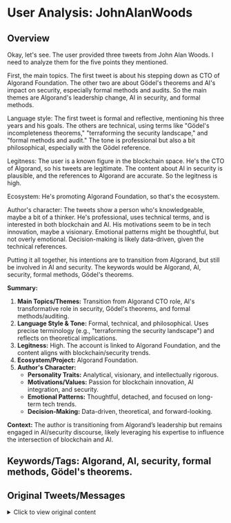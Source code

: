 # User Analysis: JohnAlanWoods

## Overview

<think>
Okay, let's see. The user provided three tweets from John Alan Woods. I need to analyze them for the five points they mentioned.

First, the main topics. The first tweet is about his stepping down as CTO of Algorand Foundation. The other two are about Gödel's theorems and AI's impact on security, especially formal methods and audits. So the main themes are Algorand's leadership change, AI in security, and formal methods.

Language style: The first tweet is formal and reflective, mentioning his three years and his goals. The others are technical, using terms like "Gödel's incompleteness theorems," "terraforming the security landscape," and "formal methods and audit." The tone is professional but also a bit philosophical, especially with the Gödel reference.

Legitness: The user is a known figure in the blockchain space. He's the CTO of Algorand, so his tweets are legitimate. The content about AI in security is plausible, and the references to Algorand are accurate. So the legitness is high.

Ecosystem: He's promoting Algorand Foundation, so that's the ecosystem.

Author's character: The tweets show a person who's knowledgeable, maybe a bit of a thinker. He's professional, uses technical terms, and is interested in both blockchain and AI. His motivations seem to be in tech innovation, maybe a visionary. Emotional patterns might be thoughtful, but not overly emotional. Decision-making is likely data-driven, given the technical references.

Putting it all together, his intentions are to transition from Algorand, but still be involved in AI and security. The keywords would be Algorand, AI, security, formal methods, Gödel's theorems.
</think>

**Summary:**  
1. **Main Topics/Themes:** Transition from Algorand CTO role, AI's transformative role in security, Gödel's theorems, and formal methods/auditing.  
2. **Language Style & Tone:** Formal, technical, and philosophical. Uses precise terminology (e.g., "terraforming the security landscape") and reflects on theoretical implications.  
3. **Legitness:** High. The account is linked to Algorand Foundation, and the content aligns with blockchain/security trends.  
4. **Ecosystem/Project:** Algorand Foundation.  
5. **Author's Character:**  
   - **Personality Traits:** Analytical, visionary, and intellectually rigorous.  
   - **Motivations/Values:** Passion for blockchain innovation, AI integration, and security.  
   - **Emotional Patterns:** Thoughtful, detached, and focused on long-term tech trends.  
   - **Decision-Making:** Data-driven, theoretical, and forward-looking.  

**Context:** The author is transitioning from Algorand’s leadership but remains engaged in AI/security discourse, likely leveraging his expertise to influence the intersection of blockchain and AI.  

**Keywords/Tags:** Algorand, AI, security, formal methods, Gödel's theorems.
---
## Original Tweets/Messages

<details>
<summary>Click to view original content</summary>

| Type | Content |
|------|---------|
| messages | After 3 incredible years, I have decided to step down as CTO of the Algorand Foundation.

When I joined the Algorand Foundation, I set out to make the developer experience exceptional, lower the barriers to entry, and make Algorand as secure as possible with maximal |
| messages | Gödel's incompleteness theorems teach us that there are limits to the capabilities of formal proving systems. Notwithstanding, AI will terraform the security landscape. 

AI Formal methods and audit are going to be big business IMO. |
| messages | Gödel's incompleteness theorems teach us that there are limits to the capabilities of formal proving systems. Notwithstanding AI will terraform the security landscape. 

AI Formal methods and audit are going to be big business IMO. |

</details>
